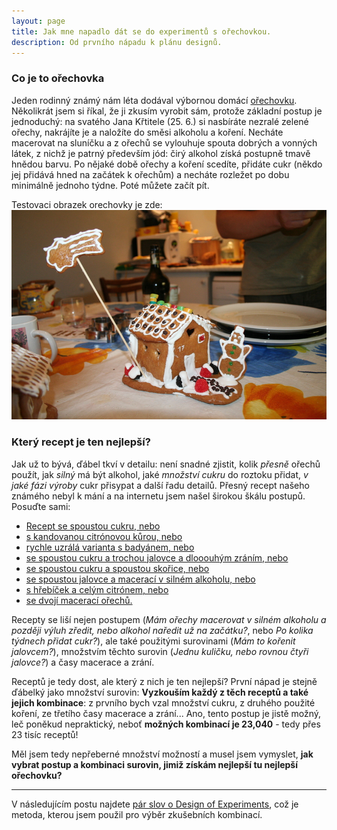 ```yaml
---
layout: page
title: Jak mne napadlo dát se do experimentů s ořechovkou.
description: Od prvního nápadu k plánu designů.
---
```


### Co je to ořechovka

Jeden rodinný známý nám léta dodával výbornou domácí [ořechovku](https://cs.wikipedia.org/wiki/O%C5%99echovka_(n%C3%A1poj)). Několikrát jsem si říkal, že ji zkusím vyrobit sám, protože základní postup je jednoduchý: na svatého Jana Křtitele (25. 6.) si nasbíráte nezralé zelené ořechy, nakrájíte je a naložíte do směsi alkoholu a koření. Necháte macerovat na sluníčku a z ořechů se vylouhuje spouta dobrých a vonných látek, z nichž je patrný především jód: čirý alkohol získá postupně tmavě hnědou barvu. Po nějaké době ořechy a koření scedíte, přidáte cukr (někdo jej přidává hned na začátek k ořechům) a necháte rozležet po dobu minimálně jednoho týdne. Poté můžete začít pít. 

Testovaci obrazek orechovky je zde: ![orechovka hotova](../assets/orechovka/pernikova_chaloupka3.jpg)

### Který recept je ten nejlepší?

Jak už to bývá, ďábel tkví v detailu: není snadné zjistit, kolik _přesně_ ořechů použít, jak _silný_ má být alkohol, jaké _množství cukru_ do roztoku přidat, _v jaké fázi výroby_ cukr přisypat a další řadu detailů. Přesný recept našeho známého nebyl k mání a na internetu jsem našel širokou škálu postupů. Posuďte sami: 

- [Recept se spoustou cukru, nebo](https://www.apetitonline.cz/recept/orechovka-0)
- [s kandovanou citrónovou kůrou, nebo ](https://www.idnes.cz/hobby/domov/domaci-orechovy-liker.A130912_183145_hobby-domov_mce)
- [rychle uzrálá varianta s badyánem, nebo ](https://prima-receptar.cz/domaci-orechovka/)
- [se spoustou cukru a trochou jalovce a dlooouhým zráním, nebo ](https://abecedazahrady.dama.cz/clanek/jak-pripravit-svatojansky-liker-orechovice-krok-za-krokem)
- [se spoustou cukru a spoustou skořice, nebo ](https://www.toprecepty.cz/recept/2968-orechovka/)
- [se spoustou jalovce a macerací v silném alkoholu, nebo](https://www.receptyonline.cz/recept/napoj/orechovka-nasich-prababicek/)
- [s hřebíček a celým citrónem, nebo](https://www.jaktak.cz/jak-vyrobit-orechovy-liker-recept.html)
- [se dvojí macerací ořechů.](https://www.jaktak.cz/jak-si-vyrobit-domaci-orechovy-liker-recept.html)

Recepty se liší nejen postupem (_Mám ořechy macerovat v silném alkoholu a později výluh zředit, nebo alkohol naředit už na začátku?_, nebo _Po kolika týdnech přidat cukr?_), ale také použitými surovinami (_Mám to kořenit jalovcem?_), množstvím těchto surovin (_Jednu kuličku, nebo rovnou čtyři jalovce?_) a časy macerace a zrání. 

Receptů je tedy dost, ale který z nich je ten nejlepší? První nápad je stejně ďábelký jako množství surovin: **Vyzkouším každý z těch receptů a také jejich kombinace**: z prvního bych vzal množství cukru, z druhého použité koření, ze třetího časy macerace a zrání... Ano, tento postup je jistě možný, leč poněkud nepraktický, neboť **možných kombinací je 23,040** - tedy přes 23 tisíc receptů!

Měl jsem tedy nepřeberné množství možností a musel jsem vymyslet, **jak vybrat postup a kombinaci surovin, jimiž získám nejlepší tu nejlepší ořechovku?** 

---

V následujícím postu najdete [pár slov o Design of Experiments](orechovka2.html), což je metoda, kterou jsem použil pro výběr zkušebních kombinací.
